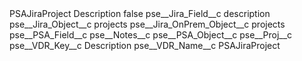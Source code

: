 <?xml version="1.0" encoding="UTF-8"?>
<CustomMetadata xmlns="http://soap.sforce.com/2006/04/metadata" xmlns:xsi="http://www.w3.org/2001/XMLSchema-instance" xmlns:xsd="http://www.w3.org/2001/XMLSchema">
    <label>PSAJiraProject Description</label>
    <protected>false</protected>
    <values>
        <field>pse__Jira_Field__c</field>
        <value xsi:type="xsd:string">description</value>
    </values>
    <values>
        <field>pse__Jira_Object__c</field>
        <value xsi:type="xsd:string">projects</value>
    </values>
    <values>
        <field>pse__Jira_OnPrem_Object__c</field>
        <value xsi:type="xsd:string">projects</value>
    </values>
    <values>
        <field>pse__PSA_Field__c</field>
        <value xsi:type="xsd:string">pse__Notes__c</value>
    </values>
    <values>
        <field>pse__PSA_Object__c</field>
        <value xsi:type="xsd:string">pse__Proj__c</value>
    </values>
    <values>
        <field>pse__VDR_Key__c</field>
        <value xsi:type="xsd:string">Description</value>
    </values>
    <values>
        <field>pse__VDR_Name__c</field>
        <value xsi:type="xsd:string">PSAJiraProject</value>
    </values>
</CustomMetadata>
